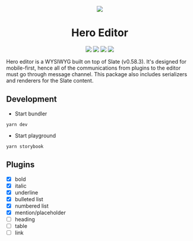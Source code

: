 <p align="center">
  <img src="https://emojipedia-us.s3.dualstack.us-west-1.amazonaws.com/thumbs/120/apple/237/honey-pot_1f36f.png">
</p>

<h1 align="center">
  Hero Editor
</h1>

<p align="center">
  <img src="https://github.com/Thinkei/hero-editor/workflows/CI/badge.svg">
  <img src="https://img.shields.io/badge/node-10.16.0-brightgreen">
  <img src="https://img.shields.io/badge/npm-6.9.0-red">
  <img src="https://img.shields.io/badge/yarn-1.22.4-blue">
</p>

Hero editor is a WYSIWYG built on top of Slate (v0.58.3). It's designed for mobile-first, hence all of the communications from plugins to the editor must go through message channel. This package also includes serializers and renderers for the Slate content.

## Development

- Start bundler
```
yarn dev
```
- Start playground
```
yarn storybook
```

## Plugins

- [x] bold
- [x] italic
- [x] underline
- [x] bulleted list
- [x] numbered list
- [x] mention/placeholder
- [ ] heading
- [ ] table
- [ ] link

